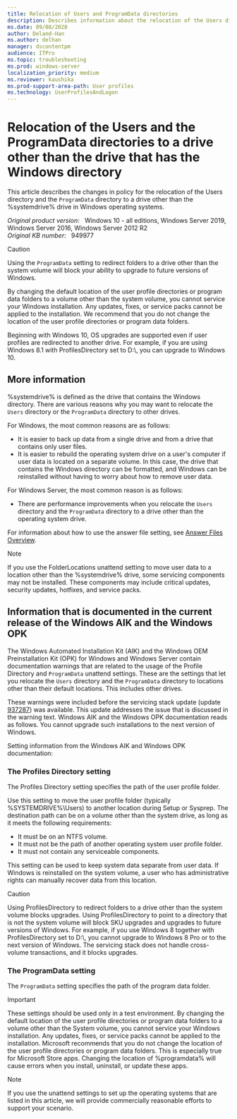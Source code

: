 ```yaml
---
title: Relocation of Users and ProgramData directories
description: Describes information about the relocation of the Users directory and ProgramData directory to a drive other than the %systemdrive% in Windows.
ms.date: 09/08/2020
author: Deland-Han
ms.author: delhan
manager: dscontentpm
audience: ITPro
ms.topic: troubleshooting
ms.prod: windows-server
localization_priority: medium
ms.reviewer: kaushika
ms.prod-support-area-path: User profiles
ms.technology: UserProfilesAndLogon
---
```

# Relocation of the Users and the ProgramData directories to a drive other than the drive that has the Windows directory

This article describes the changes in policy for the relocation of the Users directory and the `ProgramData` directory to a drive other than the %systemdrive% drive in Windows operating systems.

_Original product version:_ &nbsp; Windows 10 - all editions, Windows Server 2019, Windows Server 2016, Windows Server 2012 R2  
_Original KB number:_ &nbsp; 949977

> [!CAUTION]
> Using the `ProgramData` setting to redirect folders to a drive other than the system volume will block your ability to upgrade to future versions of Windows.
>
> By changing the default location of the user profile directories or program data folders to a volume other than the system volume, you cannot service your Windows installation. Any updates, fixes, or service packs cannot be applied to the installation. We recommend that you do not change the location of the user profile directories or program data folders.
>
> Beginning with Windows 10, OS upgrades are supported even if user profiles are redirected to another drive. For example, if you are using Windows 8.1 with ProfilesDirectory set to D:\\, you can upgrade to Windows 10.

## More information

%systemdrive% is defined as the drive that contains the Windows directory. There are various reasons why you may want to relocate the `Users` directory or the `ProgramData` directory to other drives.

For Windows, the most common reasons are as follows:

- It is easier to back up data from a single drive and from a drive that contains only user files.
- It is easier to rebuild the operating system drive on a user's computer if user data is located on a separate volume. In this case, the drive that contains the Windows directory can be formatted, and Windows can be reinstalled without having to worry about how to remove user data.

For Windows Server, the most common reason is as follows:

- There are performance improvements when you relocate the `Users` directory and the `ProgramData` directory to a drive other than the operating system drive.

For information about how to use the answer file setting, see [Answer Files Overview](/windows-hardware/manufacture/desktop/update-windows-settings-and-scripts-create-your-own-answer-file-sxs).

> [!NOTE]
> If you use the FolderLocations unattend setting to move user data to a location other than the %systemdrive% drive, some servicing components may not be installed. These components may include critical updates, security updates, hotfixes, and service packs.

## Information that is documented in the current release of the Windows AIK and the Windows OPK

The Windows Automated Installation Kit (AIK) and the Windows OEM Preinstallation Kit (OPK) for Windows and Windows Server contain documentation warnings that are related to the usage of the Profile Directory and `ProgramData` unattend settings. These are the settings that let you relocate the `Users` directory and the `ProgramData` directory to locations other than their default locations. This includes other drives.

These warnings were included before the servicing stack update (update [937287](https://support.microsoft.com/help/937287)) was available. This update addresses the issue that is discussed in the warning text. Windows AIK and the Windows OPK documentation reads as follows. You cannot upgrade such installations to the next version of Windows.

Setting information from the Windows AIK and Windows OPK documentation:

### The Profiles Directory setting

The Profiles Directory setting specifies the path of the user profile folder.

Use this setting to move the user profile folder (typically %SYSTEMDRIVE%\Users) to another location during Setup or Sysprep. The destination path can be on a volume other than the system drive, as long as it meets the following requirements:

- It must be on an NTFS volume.
- It must not be the path of another operating system user profile folder.
- It must not contain any serviceable components.

This setting can be used to keep system data separate from user data. If Windows is reinstalled on the system volume, a user who has administrative rights can manually recover data from this location.

> [!CAUTION]
> Using ProfilesDirectory to redirect folders to a drive other than the system volume blocks upgrades. Using ProfilesDirectory to point to a directory that is not the system volume will block SKU upgrades and upgrades to future versions of Windows. For example, if you use Windows 8 together with ProfilesDirectory set to D:\\, you cannot upgrade to Windows 8 Pro or to the next version of Windows. The servicing stack does not handle cross-volume transactions, and it blocks upgrades.

### The ProgramData setting

The `ProgramData` setting specifies the path of the program data folder.

> [!IMPORTANT]
> These settings should be used only in a test environment. By changing the default location of the user profile directories or program data folders to a volume other than the System volume, you cannot service your Windows installation. Any updates, fixes, or service packs cannot be applied to the installation. Microsoft recommends that you do not change the location of the user profile directories or program data folders. This is especially true for Microsoft Store apps. Changing the location of %programdata% will cause errors when you install, uninstall, or update these apps.

> [!NOTE]
> If you use the unattend settings to set up the operating systems that are listed in this article, we will provide commercially reasonable efforts to support your scenario.
